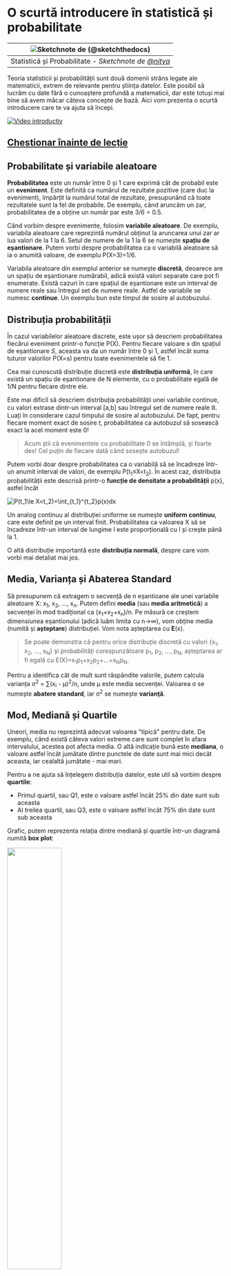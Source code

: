 <!--
CO_OP_TRANSLATOR_METADATA:
{
  "original_hash": "8bbb3fa0d4ad61384a3b4b5f7560226f",
  "translation_date": "2025-09-05T05:36:47+00:00",
  "source_file": "1-Introduction/04-stats-and-probability/README.md",
  "language_code": "ro"
}
-->
# O scurtă introducere în statistică și probabilitate

|![ Sketchnote de [(@sketchthedocs)](https://sketchthedocs.dev) ](../../sketchnotes/04-Statistics-Probability.png)|
|:---:|
| Statistică și Probabilitate - _Sketchnote de [@nitya](https://twitter.com/nitya)_ |

Teoria statisticii și probabilității sunt două domenii strâns legate ale matematicii, extrem de relevante pentru știința datelor. Este posibil să lucrăm cu date fără o cunoaștere profundă a matematicii, dar este totuși mai bine să avem măcar câteva concepte de bază. Aici vom prezenta o scurtă introducere care te va ajuta să începi.

[![Video introductiv](../../../../1-Introduction/04-stats-and-probability/images/video-prob-and-stats.png)](https://youtu.be/Z5Zy85g4Yjw)

## [Chestionar înainte de lecție](https://purple-hill-04aebfb03.1.azurestaticapps.net/quiz/6)

## Probabilitate și variabile aleatoare

**Probabilitatea** este un număr între 0 și 1 care exprimă cât de probabil este un **eveniment**. Este definită ca numărul de rezultate pozitive (care duc la eveniment), împărțit la numărul total de rezultate, presupunând că toate rezultatele sunt la fel de probabile. De exemplu, când aruncăm un zar, probabilitatea de a obține un număr par este 3/6 = 0.5.

Când vorbim despre evenimente, folosim **variabile aleatoare**. De exemplu, variabila aleatoare care reprezintă numărul obținut la aruncarea unui zar ar lua valori de la 1 la 6. Setul de numere de la 1 la 6 se numește **spațiu de eșantionare**. Putem vorbi despre probabilitatea ca o variabilă aleatoare să ia o anumită valoare, de exemplu P(X=3)=1/6.

Variabila aleatoare din exemplul anterior se numește **discretă**, deoarece are un spațiu de eșantionare numărabil, adică există valori separate care pot fi enumerate. Există cazuri în care spațiul de eșantionare este un interval de numere reale sau întregul set de numere reale. Astfel de variabile se numesc **continue**. Un exemplu bun este timpul de sosire al autobuzului.

## Distribuția probabilității

În cazul variabilelor aleatoare discrete, este ușor să descriem probabilitatea fiecărui eveniment printr-o funcție P(X). Pentru fiecare valoare *s* din spațiul de eșantionare *S*, aceasta va da un număr între 0 și 1, astfel încât suma tuturor valorilor P(X=s) pentru toate evenimentele să fie 1.

Cea mai cunoscută distribuție discretă este **distribuția uniformă**, în care există un spațiu de eșantionare de N elemente, cu o probabilitate egală de 1/N pentru fiecare dintre ele.

Este mai dificil să descriem distribuția probabilității unei variabile continue, cu valori extrase dintr-un interval [a,b] sau întregul set de numere reale ℝ. Luați în considerare cazul timpului de sosire al autobuzului. De fapt, pentru fiecare moment exact de sosire *t*, probabilitatea ca autobuzul să sosească exact la acel moment este 0!

> Acum știi că evenimentele cu probabilitate 0 se întâmplă, și foarte des! Cel puțin de fiecare dată când sosește autobuzul!

Putem vorbi doar despre probabilitatea ca o variabilă să se încadreze într-un anumit interval de valori, de exemplu P(t<sub>1</sub>≤X<t<sub>2</sub>). În acest caz, distribuția probabilității este descrisă printr-o **funcție de densitate a probabilității** p(x), astfel încât

![P(t_1\le X<t_2)=\int_{t_1}^{t_2}p(x)dx](../../../../1-Introduction/04-stats-and-probability/images/probability-density.png)

Un analog continuu al distribuției uniforme se numește **uniform continuu**, care este definit pe un interval finit. Probabilitatea ca valoarea X să se încadreze într-un interval de lungime l este proporțională cu l și crește până la 1.

O altă distribuție importantă este **distribuția normală**, despre care vom vorbi mai detaliat mai jos.

## Media, Varianța și Abaterea Standard

Să presupunem că extragem o secvență de n eșantioane ale unei variabile aleatoare X: x<sub>1</sub>, x<sub>2</sub>, ..., x<sub>n</sub>. Putem defini **media** (sau **media aritmetică**) a secvenței în mod tradițional ca (x<sub>1</sub>+x<sub>2</sub>+x<sub>n</sub>)/n. Pe măsură ce creștem dimensiunea eșantionului (adică luăm limita cu n→∞), vom obține media (numită și **așteptare**) distribuției. Vom nota așteptarea cu **E**(x).

> Se poate demonstra că pentru orice distribuție discretă cu valori {x<sub>1</sub>, x<sub>2</sub>, ..., x<sub>N</sub>} și probabilități corespunzătoare p<sub>1</sub>, p<sub>2</sub>, ..., p<sub>N</sub>, așteptarea ar fi egală cu E(X)=x<sub>1</sub>p<sub>1</sub>+x<sub>2</sub>p<sub>2</sub>+...+x<sub>N</sub>p<sub>N</sub>.

Pentru a identifica cât de mult sunt răspândite valorile, putem calcula varianța σ<sup>2</sup> = ∑(x<sub>i</sub> - μ)<sup>2</sup>/n, unde μ este media secvenței. Valoarea σ se numește **abatere standard**, iar σ<sup>2</sup> se numește **varianță**.

## Mod, Mediană și Quartile

Uneori, media nu reprezintă adecvat valoarea "tipică" pentru date. De exemplu, când există câteva valori extreme care sunt complet în afara intervalului, acestea pot afecta media. O altă indicație bună este **mediana**, o valoare astfel încât jumătate dintre punctele de date sunt mai mici decât aceasta, iar cealaltă jumătate - mai mari.

Pentru a ne ajuta să înțelegem distribuția datelor, este util să vorbim despre **quartile**:

* Primul quartil, sau Q1, este o valoare astfel încât 25% din date sunt sub aceasta
* Al treilea quartil, sau Q3, este o valoare astfel încât 75% din date sunt sub aceasta

Grafic, putem reprezenta relația dintre mediană și quartile într-un diagramă numită **box plot**:

<img src="images/boxplot_explanation.png" width="50%"/>

Aici calculăm și **intervalul inter-quartil** IQR=Q3-Q1 și așa-numitele **valori extreme** - valori care se află în afara limitelor [Q1-1.5*IQR,Q3+1.5*IQR].

Pentru o distribuție finită care conține un număr mic de valori posibile, o valoare "tipică" bună este cea care apare cel mai frecvent, numită **mod**. Este adesea aplicată datelor categorice, cum ar fi culorile. Luați în considerare o situație în care avem două grupuri de oameni - unii care preferă puternic roșu și alții care preferă albastru. Dacă codificăm culorile prin numere, valoarea medie pentru culoarea preferată ar fi undeva în spectrul portocaliu-verde, ceea ce nu indică preferința reală a niciunui grup. Totuși, modul ar fi fie una dintre culori, fie ambele culori, dacă numărul de oameni care votează pentru ele este egal (în acest caz, numim eșantionul **multimodal**).

## Date din lumea reală

Când analizăm date din viața reală, acestea nu sunt adesea variabile aleatoare în sensul că nu efectuăm experimente cu rezultat necunoscut. De exemplu, luați în considerare o echipă de jucători de baseball și datele lor corporale, cum ar fi înălțimea, greutatea și vârsta. Aceste numere nu sunt exact aleatoare, dar putem aplica aceleași concepte matematice. De exemplu, o secvență de greutăți ale oamenilor poate fi considerată o secvență de valori extrase dintr-o variabilă aleatoare. Mai jos este secvența greutăților jucătorilor de baseball din [Major League Baseball](http://mlb.mlb.com/index.jsp), luată din [acest set de date](http://wiki.stat.ucla.edu/socr/index.php/SOCR_Data_MLB_HeightsWeights) (pentru comoditate, sunt afișate doar primele 20 de valori):

```
[180.0, 215.0, 210.0, 210.0, 188.0, 176.0, 209.0, 200.0, 231.0, 180.0, 188.0, 180.0, 185.0, 160.0, 180.0, 185.0, 197.0, 189.0, 185.0, 219.0]
```

> **Notă**: Pentru a vedea un exemplu de lucru cu acest set de date, consultați [notebook-ul asociat](../../../../1-Introduction/04-stats-and-probability/notebook.ipynb). Există, de asemenea, o serie de provocări pe parcursul acestei lecții, pe care le puteți completa adăugând cod în acel notebook. Dacă nu sunteți sigur cum să operați pe date, nu vă faceți griji - vom reveni la lucrul cu date folosind Python mai târziu. Dacă nu știți cum să rulați codul într-un Jupyter Notebook, consultați [acest articol](https://soshnikov.com/education/how-to-execute-notebooks-from-github/).

Iată box plot-ul care arată media, mediana și quartilele pentru datele noastre:

![Weight Box Plot](../../../../1-Introduction/04-stats-and-probability/images/weight-boxplot.png)

Deoarece datele noastre conțin informații despre diferite **roluri** ale jucătorilor, putem face și un box plot pe roluri - acest lucru ne va permite să înțelegem cum diferă valorile parametrilor între roluri. De această dată vom considera înălțimea:

![Box plot pe roluri](../../../../1-Introduction/04-stats-and-probability/images/boxplot_byrole.png)

Acest diagramă sugerează că, în medie, înălțimea jucătorilor de primă bază este mai mare decât înălțimea jucătorilor de a doua bază. Mai târziu în această lecție vom învăța cum putem testa această ipoteză mai formal și cum să demonstrăm că datele noastre sunt semnificative din punct de vedere statistic pentru a arăta acest lucru.

> Când lucrăm cu date din lumea reală, presupunem că toate punctele de date sunt eșantioane extrase dintr-o distribuție probabilistică. Această presupunere ne permite să aplicăm tehnici de învățare automată și să construim modele predictive funcționale.

Pentru a vedea ce distribuție au datele noastre, putem trasa un grafic numit **histogramă**. Axa X ar conține un număr de intervale de greutate diferite (așa-numitele **bin-uri**), iar axa verticală ar arăta numărul de ori când eșantionul variabilei aleatoare a fost în interiorul unui interval dat.

![Histogramă a datelor din lumea reală](../../../../1-Introduction/04-stats-and-probability/images/weight-histogram.png)

Din această histogramă puteți vedea că toate valorile sunt centrate în jurul unei anumite greutăți medii, iar cu cât ne îndepărtăm de acea greutate - cu atât mai puține greutăți de acea valoare sunt întâlnite. Adică, este foarte improbabil ca greutatea unui jucător de baseball să fie foarte diferită de greutatea medie. Varianța greutăților arată măsura în care greutățile sunt susceptibile să difere de medie.

> Dacă luăm greutățile altor persoane, nu din liga de baseball, distribuția este probabil să fie diferită. Totuși, forma distribuției va fi aceeași, dar media și varianța ar fi diferite. Deci, dacă antrenăm modelul nostru pe jucători de baseball, este probabil să dea rezultate greșite atunci când este aplicat studenților unei universități, deoarece distribuția de bază este diferită.

## Distribuția normală

Distribuția greutăților pe care am văzut-o mai sus este foarte tipică, iar multe măsurători din lumea reală urmează același tip de distribuție, dar cu medii și varianțe diferite. Această distribuție se numește **distribuție normală** și joacă un rol foarte important în statistică.

Utilizarea distribuției normale este o modalitate corectă de a genera greutăți aleatorii ale potențialilor jucători de baseball. Odată ce știm greutatea medie `mean` și abaterea standard `std`, putem genera 1000 de eșantioane de greutate în următorul mod:
```python
samples = np.random.normal(mean,std,1000)
```

Dacă trasăm histograma eșantioanelor generate, vom vedea o imagine foarte similară cu cea prezentată mai sus. Și dacă creștem numărul de eșantioane și numărul de bin-uri, putem genera o imagine a unei distribuții normale care este mai apropiată de ideal:

![Distribuție normală cu medie=0 și abatere standard=1](../../../../1-Introduction/04-stats-and-probability/images/normal-histogram.png)

*Distribuție normală cu medie=0 și abatere standard=1*

## Intervalele de încredere

Când vorbim despre greutățile jucătorilor de baseball, presupunem că există o **variabilă aleatoare W** care corespunde distribuției ideale a probabilității greutăților tuturor jucătorilor de baseball (așa-numita **populație**). Secvența noastră de greutăți corespunde unui subset al tuturor jucătorilor de baseball pe care îl numim **eșantion**. O întrebare interesantă este: putem cunoaște parametrii distribuției lui W, adică media și varianța populației?

Cel mai simplu răspuns ar fi să calculăm media și varianța eșantionului nostru. Totuși, s-ar putea întâmpla ca eșantionul nostru aleator să nu reprezinte cu acuratețe întreaga populație. Astfel, are sens să vorbim despre **intervalul de încredere**.
> **Intervalul de încredere** reprezintă estimarea mediei reale a populației pe baza eșantionului nostru, care este precisă cu o anumită probabilitate (sau **nivel de încredere**).
Presupunem că avem un eșantion X<sub>1</sub>, ..., X<sub>n</sub> din distribuția noastră. De fiecare dată când extragem un eșantion din distribuție, vom obține o valoare medie diferită μ. Astfel, μ poate fi considerată o variabilă aleatoare. Un **interval de încredere** cu încredere p este o pereche de valori (L<sub>p</sub>,R<sub>p</sub>), astfel încât **P**(L<sub>p</sub>≤μ≤R<sub>p</sub>) = p, adică probabilitatea ca valoarea medie măsurată să se încadreze în interval este egală cu p.

Depășește scopul acestei introduceri scurte să discutăm în detaliu cum se calculează aceste intervale de încredere. Mai multe detalii pot fi găsite [pe Wikipedia](https://en.wikipedia.org/wiki/Confidence_interval). Pe scurt, definim distribuția mediei eșantionului calculat în raport cu media reală a populației, care se numește **distribuția Student**.

> **Fapt interesant**: Distribuția Student este numită după matematicianul William Sealy Gosset, care și-a publicat lucrarea sub pseudonimul "Student". El a lucrat la fabrica de bere Guinness și, conform uneia dintre versiuni, angajatorul său nu dorea ca publicul larg să știe că foloseau teste statistice pentru a determina calitatea materiilor prime.

Dacă dorim să estimăm media μ a populației noastre cu încredere p, trebuie să luăm *(1-p)/2-percentila* dintr-o distribuție Student A, care poate fi obținută fie din tabele, fie calculată folosind funcții integrate ale software-ului statistic (de exemplu, Python, R etc.). Apoi, intervalul pentru μ ar fi dat de X±A*D/√n, unde X este media obținută a eșantionului, iar D este deviația standard.

> **Notă**: Omitem, de asemenea, discuția unui concept important al [gradele de libertate](https://en.wikipedia.org/wiki/Degrees_of_freedom_(statistics)), care este important în raport cu distribuția Student. Puteți consulta cărți mai complete despre statistică pentru a înțelege acest concept mai profund.

Un exemplu de calcul al intervalului de încredere pentru greutăți și înălțimi este dat în [notebook-ul asociat](../../../../1-Introduction/04-stats-and-probability/notebook.ipynb).

| p | Media greutății |
|-----|-----------|
| 0.85 | 201.73±0.94 |
| 0.90 | 201.73±1.08 |
| 0.95 | 201.73±1.28 |

Observați că, cu cât probabilitatea de încredere este mai mare, cu atât intervalul de încredere este mai larg.

## Testarea Ipotezelor

În setul nostru de date despre jucătorii de baseball, există diferite roluri ale jucătorilor, care pot fi rezumate mai jos (consultați [notebook-ul asociat](../../../../1-Introduction/04-stats-and-probability/notebook.ipynb) pentru a vedea cum poate fi calculat acest tabel):

| Rol | Înălțime | Greutate | Număr |
|------|--------|--------|-------|
| Catcher | 72.723684 | 204.328947 | 76 |
| Designated_Hitter | 74.222222 | 220.888889 | 18 |
| First_Baseman | 74.000000 | 213.109091 | 55 |
| Outfielder | 73.010309 | 199.113402 | 194 |
| Relief_Pitcher | 74.374603 | 203.517460 | 315 |
| Second_Baseman | 71.362069 | 184.344828 | 58 |
| Shortstop | 71.903846 | 182.923077 | 52 |
| Starting_Pitcher | 74.719457 | 205.163636 | 221 |
| Third_Baseman | 73.044444 | 200.955556 | 45 |

Putem observa că media înălțimilor pentru jucătorii de primă bază este mai mare decât cea pentru jucătorii de a doua bază. Astfel, am putea fi tentați să concluzionăm că **jucătorii de primă bază sunt mai înalți decât cei de a doua bază**.

> Această afirmație se numește **o ipoteză**, deoarece nu știm dacă acest fapt este cu adevărat adevărat sau nu.

Totuși, nu este întotdeauna evident dacă putem face această concluzie. Din discuția de mai sus știm că fiecare medie are un interval de încredere asociat, iar această diferență poate fi doar o eroare statistică. Avem nevoie de o metodă mai formală pentru a testa ipoteza noastră.

Să calculăm intervalele de încredere separat pentru înălțimile jucătorilor de primă și a doua bază:

| Încredere | Jucători de primă bază | Jucători de a doua bază |
|------------|---------------|----------------|
| 0.85 | 73.62..74.38 | 71.04..71.69 |
| 0.90 | 73.56..74.44 | 70.99..71.73 |
| 0.95 | 73.47..74.53 | 70.92..71.81 |

Putem vedea că, indiferent de nivelul de încredere, intervalele nu se suprapun. Acest lucru dovedește ipoteza noastră că jucătorii de primă bază sunt mai înalți decât cei de a doua bază.

Mai formal, problema pe care o rezolvăm este să vedem dacă **două distribuții de probabilitate sunt identice**, sau cel puțin au aceleași parametri. În funcție de distribuție, trebuie să folosim teste diferite pentru aceasta. Dacă știm că distribuțiile noastre sunt normale, putem aplica **[Student t-test](https://en.wikipedia.org/wiki/Student%27s_t-test)**.

În Student t-test, calculăm așa-numita **valoare t**, care indică diferența dintre medii, luând în considerare variația. S-a demonstrat că valoarea t urmează **distribuția Student**, ceea ce ne permite să obținem valoarea prag pentru un nivel de încredere dat **p** (aceasta poate fi calculată sau consultată în tabele numerice). Comparăm apoi valoarea t cu acest prag pentru a aproba sau respinge ipoteza.

În Python, putem folosi pachetul **SciPy**, care include funcția `ttest_ind` (pe lângă multe alte funcții statistice utile!). Aceasta calculează valoarea t pentru noi și face, de asemenea, căutarea inversă a valorii p de încredere, astfel încât să putem privi doar nivelul de încredere pentru a trage concluzia.

De exemplu, comparația noastră între înălțimile jucătorilor de primă și a doua bază ne oferă următoarele rezultate:
```python
from scipy.stats import ttest_ind

tval, pval = ttest_ind(df.loc[df['Role']=='First_Baseman',['Height']], df.loc[df['Role']=='Designated_Hitter',['Height']],equal_var=False)
print(f"T-value = {tval[0]:.2f}\nP-value: {pval[0]}")
```
```
T-value = 7.65
P-value: 9.137321189738925e-12
```
În cazul nostru, valoarea p este foarte mică, ceea ce înseamnă că există dovezi puternice care susțin că jucătorii de primă bază sunt mai înalți.

Există și alte tipuri de ipoteze pe care am putea dori să le testăm, de exemplu:
* Să demonstrăm că un eșantion dat urmează o anumită distribuție. În cazul nostru, am presupus că înălțimile sunt distribuite normal, dar acest lucru necesită o verificare statistică formală.
* Să demonstrăm că valoarea medie a unui eșantion corespunde unei valori predefinite.
* Să comparăm mediile mai multor eșantioane (de exemplu, care este diferența în nivelurile de fericire între diferite grupe de vârstă).

## Legea Numerelor Mari și Teorema Limitei Centrale

Unul dintre motivele pentru care distribuția normală este atât de importantă este așa-numita **teorema limitei centrale**. Presupunem că avem un eșantion mare de N valori independente X<sub>1</sub>, ..., X<sub>N</sub>, eșantionate din orice distribuție cu media μ și variația σ<sup>2</sup>. Atunci, pentru N suficient de mare (cu alte cuvinte, când N→∞), media Σ<sub>i</sub>X<sub>i</sub> ar fi distribuită normal, cu media μ și variația σ<sup>2</sup>/N.

> O altă modalitate de a interpreta teorema limitei centrale este să spunem că, indiferent de distribuție, atunci când calculați media unei sume de valori ale variabilelor aleatoare, ajungeți la distribuția normală.

Din teorema limitei centrale rezultă, de asemenea, că, atunci când N→∞, probabilitatea ca media eșantionului să fie egală cu μ devine 1. Acest lucru este cunoscut sub numele de **legea numerelor mari**.

## Covarianță și Corelație

Unul dintre lucrurile pe care le face Data Science este să găsească relații între date. Spunem că două secvențe **corelează** atunci când prezintă un comportament similar în același timp, adică fie cresc/scad simultan, fie o secvență crește când cealaltă scade și invers. Cu alte cuvinte, pare să existe o relație între cele două secvențe.

> Corelația nu indică neapărat o relație cauzală între două secvențe; uneori ambele variabile pot depinde de o cauză externă sau poate fi pur întâmplător că cele două secvențe corelează. Totuși, o corelație matematică puternică este un bun indiciu că cele două variabile sunt cumva conectate.

Matematic, conceptul principal care arată relația dintre două variabile aleatoare este **covarianța**, care se calculează astfel: Cov(X,Y) = **E**\[(X-**E**(X))(Y-**E**(Y))\]. Calculăm deviația ambelor variabile față de valorile lor medii și apoi produsul acestor deviații. Dacă ambele variabile deviază împreună, produsul va fi întotdeauna o valoare pozitivă, care se va aduna la o covarianță pozitivă. Dacă ambele variabile deviază în afara sincronizării (adică una scade sub medie când cealaltă crește peste medie), vom obține întotdeauna numere negative, care se vor aduna la o covarianță negativă. Dacă deviațiile nu sunt dependente, ele se vor aduna aproximativ la zero.

Valoarea absolută a covarianței nu ne spune prea multe despre cât de mare este corelația, deoarece depinde de magnitudinea valorilor reale. Pentru a o normaliza, putem împărți covarianța la deviația standard a ambelor variabile, pentru a obține **corelația**. Partea bună este că corelația este întotdeauna în intervalul [-1,1], unde 1 indică o corelație pozitivă puternică între valori, -1 - o corelație negativă puternică, iar 0 - nicio corelație (variabilele sunt independente).

**Exemplu**: Putem calcula corelația între greutățile și înălțimile jucătorilor de baseball din setul de date menționat mai sus:
```python
print(np.corrcoef(weights,heights))
```
Ca rezultat, obținem **matricea de corelație** astfel:
```
array([[1.        , 0.52959196],
       [0.52959196, 1.        ]])
```

> Matricea de corelație C poate fi calculată pentru orice număr de secvențe de intrare S<sub>1</sub>, ..., S<sub>n</sub>. Valoarea C<sub>ij</sub> este corelația dintre S<sub>i</sub> și S<sub>j</sub>, iar elementele diagonale sunt întotdeauna 1 (care este și autocorelația lui S<sub>i</sub>).

În cazul nostru, valoarea 0.53 indică faptul că există o anumită corelație între greutatea și înălțimea unei persoane. De asemenea, putem face un grafic de dispersie al unei valori în raport cu cealaltă pentru a vedea relația vizual:

![Relația dintre greutate și înălțime](../../../../1-Introduction/04-stats-and-probability/images/weight-height-relationship.png)

> Mai multe exemple de corelație și covarianță pot fi găsite în [notebook-ul asociat](../../../../1-Introduction/04-stats-and-probability/notebook.ipynb).

## Concluzie

În această secțiune, am învățat:

* proprietăți statistice de bază ale datelor, cum ar fi media, variația, moda și quartilele
* diferite distribuții ale variabilelor aleatoare, inclusiv distribuția normală
* cum să găsim corelația între diferite proprietăți
* cum să folosim aparatul matematic și statistic pentru a demonstra unele ipoteze
* cum să calculăm intervale de încredere pentru variabile aleatoare pe baza unui eșantion de date

Deși aceasta nu este o listă exhaustivă de subiecte care există în cadrul probabilității și statisticii, ar trebui să fie suficient pentru a vă oferi un început bun în acest curs.

## 🚀 Provocare

Folosiți codul exemplu din notebook pentru a testa alte ipoteze:
1. Jucătorii de primă bază sunt mai în vârstă decât cei de a doua bază.
2. Jucătorii de primă bază sunt mai înalți decât cei de a treia bază.
3. Shortstop-urile sunt mai înalte decât jucătorii de a doua bază.

## [Quiz post-lectură](https://ff-quizzes.netlify.app/en/ds/)

## Recapitulare & Studiu Individual

Probabilitatea și statistica sunt subiecte atât de vaste încât merită propriul curs. Dacă sunteți interesat să aprofundați teoria, puteți continua să citiți unele dintre următoarele cărți:

1. [Carlos Fernandez-Granda](https://cims.nyu.edu/~cfgranda/) de la Universitatea din New York are note excelente de curs [Probability and Statistics for Data Science](https://cims.nyu.edu/~cfgranda/pages/stuff/probability_stats_for_DS.pdf) (disponibile online).
1. [Peter și Andrew Bruce. Practical Statistics for Data Scientists.](https://www.oreilly.com/library/view/practical-statistics-for/9781491952955/) [[cod exemplu în R](https://github.com/andrewgbruce/statistics-for-data-scientists)].
1. [James D. Miller. Statistics for Data Science](https://www.packtpub.com/product/statistics-for-data-science/9781788290678) [[cod exemplu în R](https://github.com/PacktPublishing/Statistics-for-Data-Science)].

## Temă

[Studiu mic despre diabet](assignment.md)

## Credite

Această lecție a fost scrisă cu ♥️ de [Dmitry Soshnikov](http://soshnikov.com)

---

**Declinare de responsabilitate**:  
Acest document a fost tradus folosind serviciul de traducere AI [Co-op Translator](https://github.com/Azure/co-op-translator). Deși ne străduim să asigurăm acuratețea, vă rugăm să rețineți că traducerile automate pot conține erori sau inexactități. Documentul original în limba sa maternă ar trebui considerat sursa autoritară. Pentru informații critice, se recomandă traducerea profesională realizată de un specialist uman. Nu ne asumăm responsabilitatea pentru eventualele neînțelegeri sau interpretări greșite care pot apărea din utilizarea acestei traduceri.